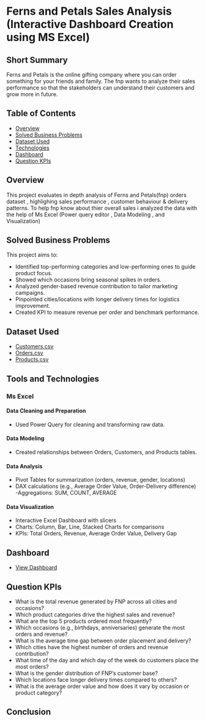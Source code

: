 # Ferns and Petals Sales Analysis (Interactive Dashboard Creation using MS Excel)

## Short Summary
Ferns and Petals is the online gifting company where you can order something for your friends and family. The fnp wants to analyze their sales performance so that the stakeholders can understand their customers and grow more in future.

## Table of Contents
- <a href = "Overview">Overview</a>
- <a href = "Solved Business Problems">Solved Business Problems</a>
- <a href = "Dataset Used">Dataset Used</a>
- <a href = "Tools and Technologies">Technologies</a>
- <a href = "Dashboard">Dashboard</a>
- <a href = "Question KPIs">Question KPIs</a>

## Overview
This project evaluates in depth analysis of Ferns and Petals(fnp) orders dataset , highlighing sales performance , customer behaviour & delivery patterns. 
To help fnp know about thier overall sales i analyzed the data with the help of Ms Excel (Power query editor , Data Modeling , and Visualization)

## Solved Business Problems
This project aims to:
- Identified top-performing categories and low-performing ones to guide product focus.
- Showed which occasions bring seasonal spikes in orders.
- Analyzed gender-based revenue contribution to tailor marketing campaigns.
- Pinpointed cities/locations with longer delivery times for logistics improvement.
- Created KPI to measure revenue per order and benchmark performance.
  
## Dataset Used
- <a href = "https://github.com/Samikshadasgaonkar/fnp_sales_analysis_excel/blob/main/customers.csv">Customers.csv</a>
- <a href = "https://github.com/Samikshadasgaonkar/fnp_sales_analysis_excel/blob/main/orders.csv">Orders.csv</a>
- <a href = "https://github.com/Samikshadasgaonkar/fnp_sales_analysis_excel/blob/main/products.csv">Products.csv</a>

## Tools and Technologies
### Ms Excel
#### Data Cleaning and Preparation
- Used Power Query for cleaning and transforming raw data.
#### Data Modeling
- Created relationships between Orders, Customers, and Products tables.
#### Data Analysis
- Pivot Tables for summarization (orders, revenue, gender, locations)
- DAX calculations (e.g., Average Order Value, Order-Delivery difference)
-Aggregations: SUM, COUNT, AVERAGE
#### Data Visualization
- Interactive Excel Dashboard with slicers
- Charts: Column, Bar, Line, Stacked Charts for comparisons
- KPIs: Total Orders, Revenue, Average Order Value, Delivery Gap


## Dashboard
- <a href = "https://github.com/Samikshadasgaonkar/fnp_sales_analysis_excel/blob/main/Ferns%20and%20Petals%20Dashboard.png">View Dashboard</a>

## Question KPIs
- What is the total revenue generated by FNP across all cities and occasions?
- Which product categories drive the highest sales and revenue?
- What are the top 5 products ordered most frequently?
- Which occasions (e.g., birthdays, anniversaries) generate the most orders and revenue?
- What is the average time gap between order placement and delivery?
- Which cities have the highest number of orders and revenue contribution?
- What time of the day and which day of the week do customers place the most orders?
- What is the gender distribution of FNP’s customer base?
- Which locations face longer delivery times compared to others?
- What is the average order value and how does it vary by occasion or product category?

## Conclusion

